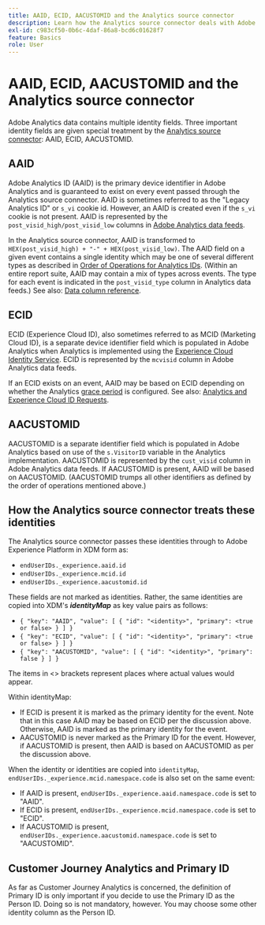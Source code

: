 ```yaml
---
title: AAID, ECID, AACUSTOMID and the Analytics source connector
description: Learn how the Analytics source connector deals with Adobe Analytics identity fields.
exl-id: c983cf50-0b6c-4daf-86a8-bcd6c01628f7
feature: Basics
role: User
---
```

# AAID, ECID, AACUSTOMID and the Analytics source connector

Adobe Analytics data contains multiple identity fields. Three important identity fields are given special treatment by the [Analytics source connector](https://experienceleague.adobe.com/docs/experience-platform/sources/ui-tutorials/create/adobe-applications/analytics.html): AAID, ECID, AACUSTOMID.

## AAID

Adobe Analytics ID (AAID) is the primary device identifier in Adobe Analytics and is guaranteed to exist on every event passed through the Analytics source connector. AAID is sometimes referred to as the "Legacy Analytics ID" or `s_vi` cookie id. However, an AAID is created even if the `s_vi` cookie is not present. AAID is represented by the `post_visid_high/post_visid_low` columns in [Adobe Analytics data feeds](https://experienceleague.adobe.com/docs/analytics/export/analytics-data-feed/data-feed-contents/datafeeds-reference.html#columns%2C-descriptions%2C-and-data-types). 

In the Analytics source connector, AAID is transformed to `HEX(post_visid_high) + "-" + HEX(post_visid_low)`. The AAID field on a given event contains a single identity which may be one of several different types as described in [Order of Operations for Analytics IDs](https://experienceleague.adobe.com/docs/id-service/using/reference/analytics-reference/analytics-order-of-operations.html). (Within an entire report suite, AAID may contain a mix of types across events. The type for each event is indicated in the `post_visid_type` column in Analytics data feeds.) See also: [Data column reference](https://experienceleague.adobe.com/docs/analytics/export/analytics-data-feed/data-feed-contents/datafeeds-reference.html).

## ECID

ECID (Experience Cloud ID), also sometimes referred to as MCID (Marketing Cloud ID), is a separate device identifier field which is populated in Adobe Analytics when Analytics is implemented using the [Experience Cloud Identity Service](https://experienceleague.adobe.com/docs/id-service/using/implementation/setup-analytics.html). ECID is represented by the `mcvisid` column in Adobe Analytics data feeds. 

If an ECID exists on an event, AAID may be based on ECID depending on whether the Analytics [grace period](https://experienceleague.adobe.com/docs/id-service/using/reference/analytics-reference/grace-period.html) is configured. See also: [Analytics and Experience Cloud ID Requests](https://experienceleague.adobe.com/docs/id-service/using/reference/analytics-reference/legacy-analytics.html).

## AACUSTOMID

AACUSTOMID is a separate identifier field which is populated in Adobe Analytics based on use of the `s.VisitorID` variable in the Analytics implementation. AACUSTOMID is represented by the `cust_visid` column in Adobe Analytics data feeds. If AACUSTOMID is present, AAID will be based on AACUSTOMID. (AACUSTOMID trumps all other identifiers as defined by the order of operations mentioned above.) 

## How the Analytics source connector treats these identities

The Analytics source connector passes these identities through to Adobe Experience Platform in XDM form as:

* `endUserIDs._experience.aaid.id`
* `endUserIDs._experience.mcid.id`
* `endUserIDs._experience.aacustomid.id`

These fields are not marked as identities. Rather, the same identities are copied into XDM's **_identityMap_** as key value pairs as follows:

* `{ "key": "AAID", "value": [ { "id": "<identity>", "primary": <true or false> } ] }`
* `{ "key": "ECID", "value": [ { "id": "<identity>", "primary": <true or false> } ] }`
* `{ "key": "AACUSTOMID", "value": [ { "id": "<identity>", "primary": false } ] }`

The items in <> brackets represent places where actual values would appear.

Within identityMap:

* If ECID is present it is marked as the primary identity for the event. Note that in this case AAID may be based on ECID per the discussion above.
Otherwise, AAID is marked as the primary identity for the event.
* AACUSTOMID is never marked as the Primary ID for the event. However, if AACUSTOMID is present, then AAID is based on AACUSTOMID as per the discussion above.

When the identity or identities are copied into `identityMap`, `endUserIDs._experience.mcid.namespace.code` is also set on the same event:

* If AAID is present, `endUserIDs._experience.aaid.namespace.code` is set to "AAID".
* If ECID is present, `endUserIDs._experience.mcid.namespace.code` is set to "ECID".
* If AACUSTOMID is present, `endUserIDs._experience.aacustomid.namespace.code` is set to "AACUSTOMID".

## Customer Journey Analytics and Primary ID

As far as Customer Journey Analytics is concerned, the definition of Primary ID is only important if you decide to use the Primary ID as the Person ID. Doing so is not mandatory, however. You may choose some other identity column as the Person ID.
